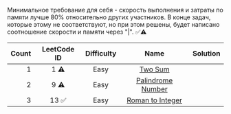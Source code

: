 Минимальное требование для себя - скорость выполнения и затраты по памяти лучше 80% относительно других участников. В 
конце задач, которые этому не соответствуют, но при этом решены, будет написано соотношение скорости и памяти через "|". ✅⚠️


|     Count     | LeetCode ID   | Difficulty | Name                                                               |  Solution  |
| -------------:|:-------------:|:----------:|:------------------------------------------------------------------:|:-----------|
|1              |1 ⚠️            |Easy        |[Two Sum](https://leetcode.com/problems/two-sum)                            |            |
|2              |9 ⚠️            |Easy        |[Palindrome Number](https://leetcode.com/problems/palindrome-number)        |            |
|3              |13 ✅          |Easy        |[Roman to Integer](https://leetcode.com/problems/roman-to-integer)        |            |
